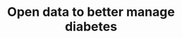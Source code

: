 ---
hackday: 22-london
links:
  code:
  - https://github.com/marcinca/diabetesopen
  presentation: https://docs.google.com/presentation/d/1MtFWiSs98XdNsxxQKy-pK21bU2PzM_XBKlw30VYZ5a0/edit?usp=sharing
  video: https://youtu.be/zxg_H6DnREw
summary: Set a hypothesis and create an interoperable user-friendly platform that
  pulls into an app all health and lifestyle data from public and private sources
  to help better manage type-1 and type-2 diabetes.
team:
- '@twofourseven'
- Andrii Kolesnyk
- Bharat Harbham
- Marcin Calka
thumbnail: open_data_to_better_manage_diabetes.png
title: Open data to better manage diabetes
---